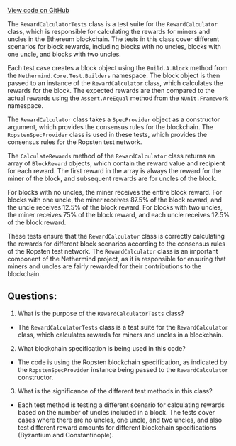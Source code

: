 [View code on GitHub](https://github.com/nethermindeth/nethermind/Nethermind.Blockchain.Test/Rewards/RewardCalculatorTests.cs)

The `RewardCalculatorTests` class is a test suite for the `RewardCalculator` class, which is responsible for calculating the rewards for miners and uncles in the Ethereum blockchain. The tests in this class cover different scenarios for block rewards, including blocks with no uncles, blocks with one uncle, and blocks with two uncles.

Each test case creates a block object using the `Build.A.Block` method from the `Nethermind.Core.Test.Builders` namespace. The block object is then passed to an instance of the `RewardCalculator` class, which calculates the rewards for the block. The expected rewards are then compared to the actual rewards using the `Assert.AreEqual` method from the `NUnit.Framework` namespace.

The `RewardCalculator` class takes a `SpecProvider` object as a constructor argument, which provides the consensus rules for the blockchain. The `RopstenSpecProvider` class is used in these tests, which provides the consensus rules for the Ropsten test network.

The `CalculateRewards` method of the `RewardCalculator` class returns an array of `BlockReward` objects, which contain the reward value and recipient for each reward. The first reward in the array is always the reward for the miner of the block, and subsequent rewards are for uncles of the block.

For blocks with no uncles, the miner receives the entire block reward. For blocks with one uncle, the miner receives 87.5% of the block reward, and the uncle receives 12.5% of the block reward. For blocks with two uncles, the miner receives 75% of the block reward, and each uncle receives 12.5% of the block reward.

These tests ensure that the `RewardCalculator` class is correctly calculating the rewards for different block scenarios according to the consensus rules of the Ropsten test network. The `RewardCalculator` class is an important component of the Nethermind project, as it is responsible for ensuring that miners and uncles are fairly rewarded for their contributions to the blockchain.
## Questions: 
 1. What is the purpose of the `RewardCalculatorTests` class?
- The `RewardCalculatorTests` class is a test suite for the `RewardCalculator` class, which calculates rewards for miners and uncles in a blockchain.

2. What blockchain specification is being used in this code?
- The code is using the Ropsten blockchain specification, as indicated by the `RopstenSpecProvider` instance being passed to the `RewardCalculator` constructor.

3. What is the significance of the different test methods in this class?
- Each test method is testing a different scenario for calculating rewards based on the number of uncles included in a block. The tests cover cases where there are no uncles, one uncle, and two uncles, and also test different reward amounts for different blockchain specifications (Byzantium and Constantinople).